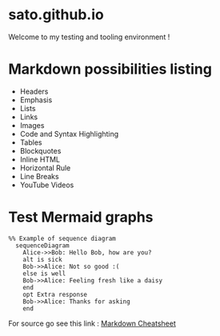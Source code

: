 # sato.github.io

Welcome to my testing and tooling environment !

# Markdown possibilities listing

- Headers
- Emphasis
- Lists
- Links
- Images
- Code and Syntax Highlighting
- Tables
- Blockquotes
- Inline HTML
- Horizontal Rule
- Line Breaks
- YouTube Videos 


# Test Mermaid graphs

```mermaid
%% Example of sequence diagram
  sequenceDiagram
    Alice->>Bob: Hello Bob, how are you?
    alt is sick
    Bob->>Alice: Not so good :(
    else is well
    Bob->>Alice: Feeling fresh like a daisy
    end
    opt Extra response
    Bob->>Alice: Thanks for asking
    end
```

For source go see this link : [Markdown Cheatsheet](https://github.com/adam-p/markdown-here/wiki/Markdown-Cheatsheet#links)
